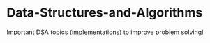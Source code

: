 # Data-Structures-and-Algorithms
Important DSA topics (implementations) to improve problem solving!
